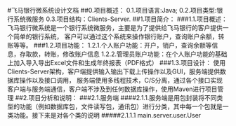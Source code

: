 #飞马银行微系统设计文档
##0.项目概述：
    0.1.项目语言:Java;
    0.2.项目类型:银行系统微服务
    0.3.项目结构：Clients-Server.
##1.项目简介：
###1.1.项目概述：
飞马银行微系统是一个银行系统微服务，主要是为了提供给飞马银行的客户提供一个简单的银行系统，
客户可以通过这个系统来操作银行账户，查询账户余额，转账等等。
###1.2.项目功能：
1.2.1.个人账户功能：开户，销户，查询余额等信息，存取款，转账，修改账户信息
1.2.2.管理员账户功能：在个人账户功能的基础上加入导入导出Excel文件和生成年终报表（PDF格式）
###1.3.项目设计：
        使用Clients-Server架构，客户端提供输入输出下载上传操作以及GUI，服务端提供数据库操作以及接口调用，
        服务端使用多线程技术，C/S分离，通过各个接口实现客户端与服务端通信，客户端不涉及到任何数据库操作，使用Maven进行项目管理
##2.项目分析和说明：
###2.1.服务端
####2.1.1.服务端是用包封装将不同类型的功能（例如数据库包，文件读写包，通讯包）进行分类，其中每一个包就是一类功能。接下来是对各个类的说明
#####2.1.1.1 main.server.user.User

            